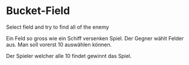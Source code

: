 # Bucket-Field
Select field and try to find all of the enemy

Ein Feld so gross wie ein Schiff versenken Spiel.
Der Gegner wählt Felder aus. Man soll vorerst 10 auswählen können.

Der Spieler welcher alle 10 findet gewinnt das Spiel.

